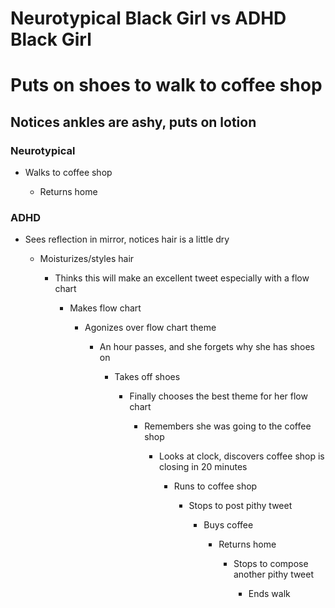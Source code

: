 # **Neurotypical Black Girl vs ADHD Black Girl**

# **Puts on shoes to walk to coffee shop**


## Notices ankles are ashy, puts on lotion

### **Neurotypical**

- Walks to coffee shop

	- Returns home

### **ADHD**

- Sees reflection in mirror, notices hair is a little dry

	- Moisturizes/styles hair

		- Thinks this will make an excellent tweet especially with a flow chart

			- Makes flow chart

				- Agonizes over flow chart theme

					- An hour passes, and she forgets why she has shoes on

						- Takes off shoes

							- Finally chooses the best theme for her flow chart

								- Remembers she was going to the coffee shop

									- Looks at clock, discovers coffee shop is closing in 20 minutes

										- Runs to coffee shop

											- Stops to post pithy tweet

												- Buys coffee

													- Returns home

														- Stops to compose another pithy tweet

															- Ends walk



